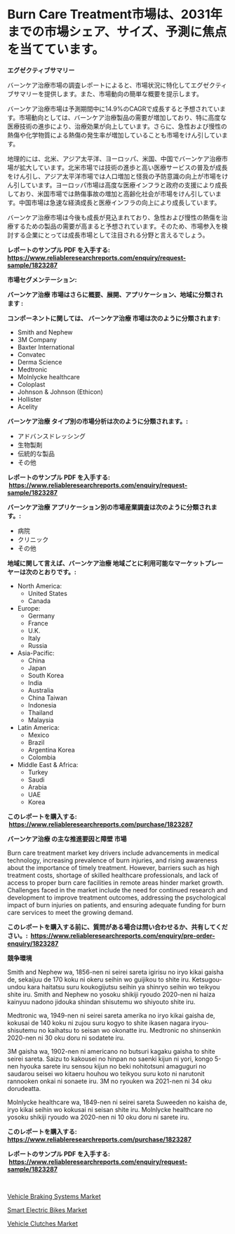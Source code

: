 <p><h1>Burn Care Treatment市場は、2031年までの市場シェア、サイズ、予測に焦点を当てています。</h1></p><p><strong>エグゼクティブサマリー</strong></p>
<p><p>バーンケア治療市場の調査レポートによると、市場状況に特化してエグゼクティブサマリーを提供します。また、市場動向の簡単な概要を提示します。</p><p>バーンケア治療市場は予測期間中に14.9%のCAGRで成長すると予想されています。市場動向としては、バーンケア治療製品の需要が増加しており、特に高度な医療技術の進歩により、治療効果が向上しています。さらに、急性および慢性の熱傷や化学物質による熱傷の発生率が増加していることも市場をけん引しています。</p><p>地理的には、北米、アジア太平洋、ヨーロッパ、米国、中国でバーンケア治療市場が拡大しています。北米市場では技術の進歩と高い医療サービスの普及が成長をけん引し、アジア太平洋市場では人口増加と怪我の予防意識の向上が市場をけん引しています。ヨーロッパ市場は高度な医療インフラと政府の支援により成長しており、米国市場では熱傷事故の増加と高齢化社会が市場をけん引しています。中国市場は急速な経済成長と医療インフラの向上により成長しています。</p><p>バーンケア治療市場は今後も成長が見込まれており、急性および慢性の熱傷を治療するための製品の需要が高まると予想されています。そのため、市場参入を検討する企業にとっては成長市場として注目される分野と言えるでしょう。</p></p>
<p><strong>レポートのサンプル PDF を入手する: <a href="https://www.reliableresearchreports.com/enquiry/request-sample/1823287">https://www.reliableresearchreports.com/enquiry/request-sample/1823287</a></strong></p>
<p><strong>市場セグメンテーション:</strong></p>
<p><strong> バーンケア治療 市場はさらに概要、展開、アプリケーション、地域に分類されます :</strong></p>
<p><strong>コンポーネントに関しては、 バーンケア治療 市場は次のように分類されます: &nbsp;</strong></p>
<p><ul><li>Smith and Nephew</li><li>3M Company</li><li>Baxter International</li><li>Convatec</li><li>Derma Science</li><li>Medtronic</li><li>Molnlycke healthcare</li><li>Coloplast</li><li>Johnson & Johnson (Ethicon)</li><li>Hollister</li><li>Acelity</li></ul></p>
<p><strong> バーンケア治療 タイプ別の市場分析は次のように分類されます。:</strong></p>
<p><ul><li>アドバンスドレッシング</li><li>生物製剤</li><li>伝統的な製品</li><li>その他</li></ul></p>
<p><strong>レポートのサンプル PDF を入手する: &nbsp;<a href="https://www.reliableresearchreports.com/enquiry/request-sample/1823287">https://www.reliableresearchreports.com/enquiry/request-sample/1823287</a></strong></p>
<p><strong> バーンケア治療 アプリケーション別の市場産業調査は次のように分類されます。:</strong></p>
<p><ul><li>病院</li><li>クリニック</li><li>その他</li></ul></p>
<p><strong>地域に関して言えば、バーンケア治療 地域ごとに利用可能なマーケットプレーヤーは次のとおりです。:</strong></p>
<p><ul>
    <li>
        North America:
        <ul>
            <li>United States</li>
            <li>Canada</li>
        </ul>
    </li>
    <li>
        Europe:
        <ul>
            <li>Germany</li>
            <li>France</li>
            <li>U.K.</li>
            <li>Italy</li>
            <li>Russia</li>
        </ul>
    </li>
    <li>
        Asia-Pacific:
        <ul>
            <li>China</li>
            <li>Japan</li>
            <li>South Korea</li>
            <li>India</li>
            <li>Australia</li>
            <li>China Taiwan</li>
            <li>Indonesia</li>
            <li>Thailand</li>
            <li>Malaysia</li>
        </ul>
    </li>
    <li>
        Latin America:
        <ul>
            <li>Mexico</li>
            <li>Brazil</li>
            <li>Argentina Korea</li>
            <li>Colombia</li>
        </ul>
    </li>
    <li>
        Middle East & Africa:
        <ul>
            <li>Turkey</li>
            <li>Saudi</li>
            <li>Arabia</li>
            <li>UAE</li>
            <li>Korea</li>
        </ul>
    </li>
    </ul></p>
<p><strong>このレポートを購入する: &nbsp;<a href="https://www.reliableresearchreports.com/purchase/1823287">https://www.reliableresearchreports.com/purchase/1823287</a></strong></p>
<p><strong>バーンケア治療 の主な推進要因と障壁 市場</strong></p>
<p><p>Burn care treatment market key drivers include advancements in medical technology, increasing prevalence of burn injuries, and rising awareness about the importance of timely treatment. However, barriers such as high treatment costs, shortage of skilled healthcare professionals, and lack of access to proper burn care facilities in remote areas hinder market growth. Challenges faced in the market include the need for continued research and development to improve treatment outcomes, addressing the psychological impact of burn injuries on patients, and ensuring adequate funding for burn care services to meet the growing demand.</p></p>
<p><strong>このレポートを購入する前に、質問がある場合は問い合わせるか、共有してください。:&nbsp; <a href="https://www.reliableresearchreports.com/enquiry/pre-order-enquiry/1823287">https://www.reliableresearchreports.com/enquiry/pre-order-enquiry/1823287</a></strong></p>
<p><strong>競争環境</strong></p>
<p><p>Smith and Nephew wa, 1856-nen ni seirei sareta igirisu no iryo kikai gaisha de, sekaijuu de 170 koku ni okeru seihin wo guijikou to shite iru. Ketsugou-undou kara haitatsu suru koukogijutsu seihin ya shinryo seihin wo teikyou shite iru. Smith and Nephew no yosoku shikiji ryoudo 2020-nen ni haiza kainyuu nadono jidouka shindan shisutemu wo shiyouto shite iru.</p><p>Medtronic wa, 1949-nen ni seirei sareta amerika no iryo kikai gaisha de, kokusai de 140 koku ni zujou suru kogyo to shite ikasen nagara iryou-shisutemu no kaihatsu to seisan wo okonatte iru. Medtronic no shinsenkin 2020-nen ni 30 oku doru ni sodatete iru.</p><p>3M gaisha wa, 1902-nen ni americano no butsuri kagaku gaisha to shite seirei sareta. Saizu to kakousei no hinpan no saenki kijun ni yori, kongo 5-nen hyouka sarete iru sensou kijun no beki nohitotsuni amaguguri no saudarou seisei wo kitaeru houhou wo teikyou suru koto ni narutonit rannooken onkai ni sonaete iru. 3M no ryouken wa 2021-nen ni 34 oku dorudeatta.</p><p>Molnlycke healthcare wa, 1849-nen ni seirei sareta Suweeden no kaisha de, iryo kikai seihin wo kokusai ni seisan shite iru. Molnlycke healthcare no yosoku shikiji ryoudo wa 2020-nen ni 10 oku doru ni sarete iru.</p></p>
<p><strong>このレポートを購入する: &nbsp; <a href="https://www.reliableresearchreports.com/purchase/1823287">https://www.reliableresearchreports.com/purchase/1823287</a></strong></p>
<p><strong>レポートのサンプル PDF を入手する: &nbsp;<a href="https://www.reliableresearchreports.com/enquiry/request-sample/1823287">https://www.reliableresearchreports.com/enquiry/request-sample/1823287</a></strong><strong></strong></p>
<p>&nbsp;</p>
<p><p><a href="https://cedar-agate-3da.notion.site/Vehicle-Braking-Systems-Market-Dynamics-2024-2031-Also-about-Its-Market-Trends-Projections-and-Op-9225877734974c23a26806e8797857df">Vehicle Braking Systems Market</a></p><p><a href="https://gratis-rainforest-2ca.notion.site/Global-Smart-Electric-Bikes-Market-Size-and-Market-Trends-Insights-and-Projections-from-2024-to-203-174e125ee4b14f268f13a3bd2af2a193">Smart Electric Bikes Market</a></p><p><a href="https://circular-yam-9b9.notion.site/Vehicle-Clutches-Market-Size-Market-Trends-and-Growth-Outlook-forecasted-for-period-from-2024-to-2-4c49cd75a300492286e15dd0a4931500">Vehicle Clutches Market</a></p></p>